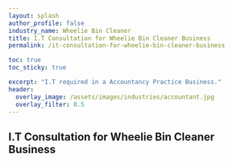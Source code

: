 ```yaml
---
layout: splash 
author_profile: false 
industry_name: Wheelie Bin Cleaner
title: I.T Consultation for Wheelie Bin Cleaner Business
permalink: /it-consultation-for-wheelie-bin-cleaner-business

toc: true
toc_sticky: true

excerpt: "I.T required in a Accountancy Practice Business."
header:
  overlay_image: /assets/images/industries/accountant.jpg
  overlay_filter: 0.5 
---
```


## I.T Consultation for Wheelie Bin Cleaner Business